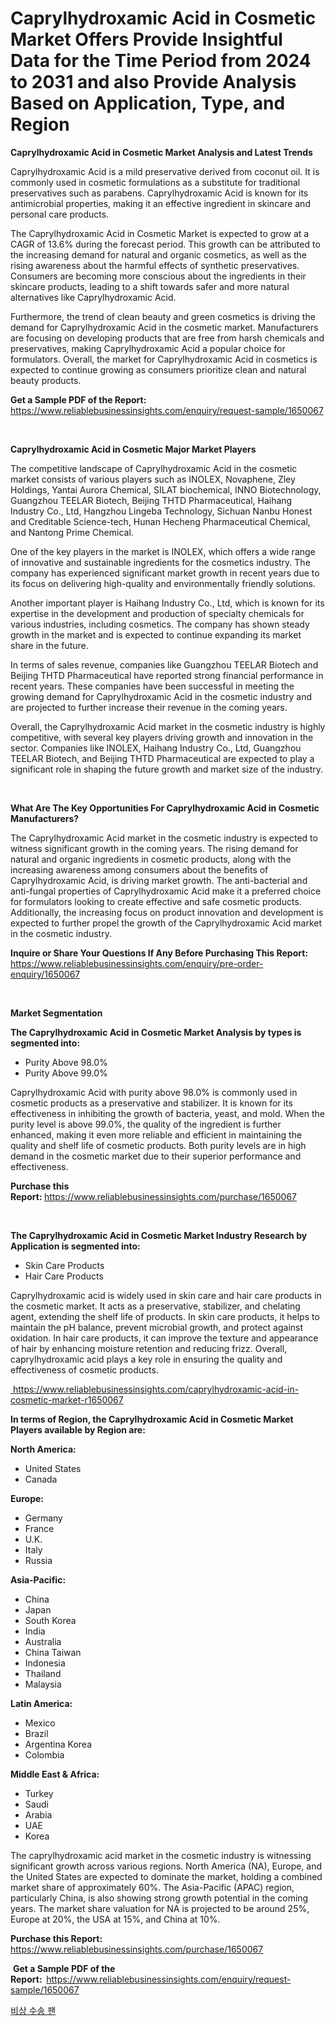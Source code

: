 <p><h1>Caprylhydroxamic Acid in Cosmetic Market Offers Provide Insightful Data for the Time Period from 2024 to 2031 and also Provide Analysis Based on Application, Type, and Region</h1></p><p><strong>Caprylhydroxamic Acid in Cosmetic Market Analysis and Latest Trends</strong></p>
<p><p>Caprylhydroxamic Acid is a mild preservative derived from coconut oil. It is commonly used in cosmetic formulations as a substitute for traditional preservatives such as parabens. Caprylhydroxamic Acid is known for its antimicrobial properties, making it an effective ingredient in skincare and personal care products.</p><p>The Caprylhydroxamic Acid in Cosmetic Market is expected to grow at a CAGR of 13.6% during the forecast period. This growth can be attributed to the increasing demand for natural and organic cosmetics, as well as the rising awareness about the harmful effects of synthetic preservatives. Consumers are becoming more conscious about the ingredients in their skincare products, leading to a shift towards safer and more natural alternatives like Caprylhydroxamic Acid.</p><p>Furthermore, the trend of clean beauty and green cosmetics is driving the demand for Caprylhydroxamic Acid in the cosmetic market. Manufacturers are focusing on developing products that are free from harsh chemicals and preservatives, making Caprylhydroxamic Acid a popular choice for formulators. Overall, the market for Caprylhydroxamic Acid in cosmetics is expected to continue growing as consumers prioritize clean and natural beauty products.</p></p>
<p><strong>Get a Sample PDF of the Report:&nbsp;</strong> <a href="https://www.reliablebusinessinsights.com/enquiry/request-sample/1650067">https://www.reliablebusinessinsights.com/enquiry/request-sample/1650067</a></p>
<p>&nbsp;</p>
<p><strong>Caprylhydroxamic Acid in Cosmetic Major Market Players</strong></p>
<p><p>The competitive landscape of Caprylhydroxamic Acid in the cosmetic market consists of various players such as INOLEX, Novaphene, Zley Holdings, Yantai Aurora Chemical, SILAT biochemical, INNO Biotechnology, Guangzhou TEELAR Biotech, Beijing THTD Pharmaceutical, Haihang Industry Co., Ltd, Hangzhou Lingeba Technology, Sichuan Nanbu Honest and Creditable Science-tech, Hunan Hecheng Pharmaceutical Chemical, and Nantong Prime Chemical.</p><p>One of the key players in the market is INOLEX, which offers a wide range of innovative and sustainable ingredients for the cosmetics industry. The company has experienced significant market growth in recent years due to its focus on delivering high-quality and environmentally friendly solutions.</p><p>Another important player is Haihang Industry Co., Ltd, which is known for its expertise in the development and production of specialty chemicals for various industries, including cosmetics. The company has shown steady growth in the market and is expected to continue expanding its market share in the future.</p><p>In terms of sales revenue, companies like Guangzhou TEELAR Biotech and Beijing THTD Pharmaceutical have reported strong financial performance in recent years. These companies have been successful in meeting the growing demand for Caprylhydroxamic Acid in the cosmetic industry and are projected to further increase their revenue in the coming years.</p><p>Overall, the Caprylhydroxamic Acid market in the cosmetic industry is highly competitive, with several key players driving growth and innovation in the sector. Companies like INOLEX, Haihang Industry Co., Ltd, Guangzhou TEELAR Biotech, and Beijing THTD Pharmaceutical are expected to play a significant role in shaping the future growth and market size of the industry.</p></p>
<p>&nbsp;</p>
<p><strong>What Are The Key Opportunities For Caprylhydroxamic Acid in Cosmetic Manufacturers?</strong></p>
<p><p>The Caprylhydroxamic Acid market in the cosmetic industry is expected to witness significant growth in the coming years. The rising demand for natural and organic ingredients in cosmetic products, along with the increasing awareness among consumers about the benefits of Caprylhydroxamic Acid, is driving market growth. The anti-bacterial and anti-fungal properties of Caprylhydroxamic Acid make it a preferred choice for formulators looking to create effective and safe cosmetic products. Additionally, the increasing focus on product innovation and development is expected to further propel the growth of the Caprylhydroxamic Acid market in the cosmetic industry.</p></p>
<p><strong>Inquire or Share Your Questions If Any Before Purchasing This Report:</strong> <a href="https://www.reliablebusinessinsights.com/enquiry/pre-order-enquiry/1650067">https://www.reliablebusinessinsights.com/enquiry/pre-order-enquiry/1650067</a></p>
<p>&nbsp;</p>
<p><strong>Market Segmentation</strong></p>
<p><strong>The Caprylhydroxamic Acid in Cosmetic Market Analysis by types is segmented into:</strong></p>
<p><ul><li>Purity Above 98.0%</li><li>Purity Above 99.0%</li></ul></p>
<p><p>Caprylhydroxamic Acid with purity above 98.0% is commonly used in cosmetic products as a preservative and stabilizer. It is known for its effectiveness in inhibiting the growth of bacteria, yeast, and mold. When the purity level is above 99.0%, the quality of the ingredient is further enhanced, making it even more reliable and efficient in maintaining the quality and shelf life of cosmetic products. Both purity levels are in high demand in the cosmetic market due to their superior performance and effectiveness.</p></p>
<p><strong>Purchase this Report:&nbsp;</strong><a href="https://www.reliablebusinessinsights.com/purchase/1650067">https://www.reliablebusinessinsights.com/purchase/1650067</a></p>
<p>&nbsp;</p>
<p><strong>The Caprylhydroxamic Acid in Cosmetic Market Industry Research by Application is segmented into:</strong></p>
<p><ul><li>Skin Care Products</li><li>Hair Care Products</li></ul></p>
<p><p>Caprylhydroxamic acid is widely used in skin care and hair care products in the cosmetic market. It acts as a preservative, stabilizer, and chelating agent, extending the shelf life of products. In skin care products, it helps to maintain the pH balance, prevent microbial growth, and protect against oxidation. In hair care products, it can improve the texture and appearance of hair by enhancing moisture retention and reducing frizz. Overall, caprylhydroxamic acid plays a key role in ensuring the quality and effectiveness of cosmetic products.</p></p>
<p><a href="https://www.reliablebusinessinsights.com/caprylhydroxamic-acid-in-cosmetic-market-r1650067">&nbsp;https://www.reliablebusinessinsights.com/caprylhydroxamic-acid-in-cosmetic-market-r1650067</a></p>
<p><strong>In terms of Region, the Caprylhydroxamic Acid in Cosmetic Market Players available by Region are:</strong></p>
<p>
    <p> <strong> North America: </strong>
        <ul>
            <li>United States</li>
            <li>Canada</li>
        </ul>
        </p> 
    <p> <strong> Europe: </strong>
        <ul>
            <li>Germany</li>
            <li>France</li>
            <li>U.K.</li>
            <li>Italy</li>
            <li>Russia</li>
        </ul>
        </p> 
    <p> <strong> Asia-Pacific: </strong>
        <ul>
            <li>China</li>
            <li>Japan</li>
            <li>South Korea</li>
            <li>India</li>
            <li>Australia</li>
            <li>China Taiwan</li>
            <li>Indonesia</li>
            <li>Thailand</li>
            <li>Malaysia</li>
        </ul>
        </p> 
    <p> <strong> Latin America: </strong>
        <ul>
            <li>Mexico</li>
            <li>Brazil</li>
            <li>Argentina Korea</li>
            <li>Colombia</li>
        </ul>
        </p> 
    <p> <strong> Middle East & Africa: </strong>
        <ul>
            <li>Turkey</li>
            <li>Saudi</li>
            <li>Arabia</li>
            <li>UAE</li>
            <li>Korea</li>
        </ul>
    </p>
    </p>
<p><p>The caprylhydroxamic acid market in the cosmetic industry is witnessing significant growth across various regions. North America (NA), Europe, and the United States are expected to dominate the market, holding a combined market share of approximately 60%. The Asia-Pacific (APAC) region, particularly China, is also showing strong growth potential in the coming years. The market share valuation for NA is projected to be around 25%, Europe at 20%, the USA at 15%, and China at 10%.</p></p>
<p><strong>Purchase this Report: </strong><a href="https://www.reliablebusinessinsights.com/purchase/1650067">https://www.reliablebusinessinsights.com/purchase/1650067</a></p>
<p>&nbsp;<strong>Get a Sample PDF of the Report:&nbsp;&nbsp;</strong><a href="https://www.reliablebusinessinsights.com/enquiry/request-sample/1650067">https://www.reliablebusinessinsights.com/enquiry/request-sample/1650067</a></p>
<p><strong></strong></p>
<p><p><a href="https://github.com/vss5505pa7z1p/Market-Research-Report-List-3/blob/main/8808234127191.md">비상 수송 팬</a></p></p>